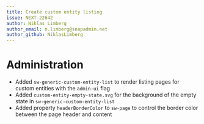 ```yaml
---
title: Create custom entity listing 
issue: NEXT-22642
author: Niklas Limberg
author_email: n.limberg@snapadmin.net
author_github: NiklasLimberg
---
```

# Administration
* Added `sw-generic-custom-entity-list` to render listing pages for custom entities with the `admin-ui` flag
* Added `custom-entity-empty-state.svg` for the background of the empty state in `sw-generic-custom-entity-list`
* Added property `headerBorderColor` to `sw-page` to control the border color between the page header and content
